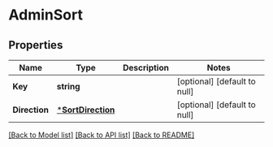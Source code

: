 # AdminSort

## Properties
Name | Type | Description | Notes
------------ | ------------- | ------------- | -------------
**Key** | **string** |  | [optional] [default to null]
**Direction** | [***SortDirection**](SortDirection.md) |  | [optional] [default to null]

[[Back to Model list]](../README.md#documentation-for-models) [[Back to API list]](../README.md#documentation-for-api-endpoints) [[Back to README]](../README.md)


